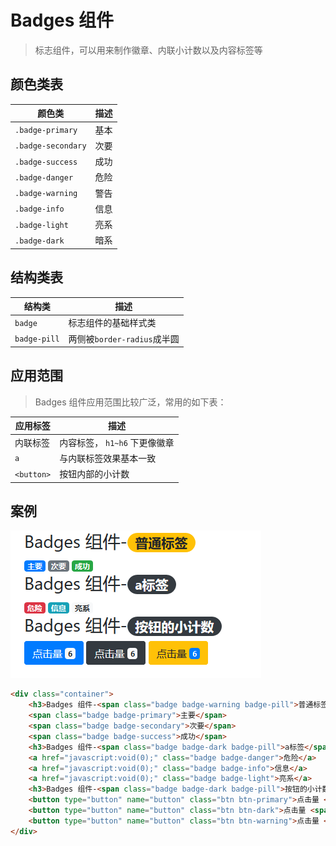 # Badges 组件

> 标志组件，可以用来制作徽章、内联小计数以及内容标签等

## 颜色类表

| 颜色类             | 描述 |
| ------------------ | ---- |
| `.badge-primary`   | 基本 |
| `.badge-secondary` | 次要 |
| `.badge-success`   | 成功 |
| `.badge-danger`    | 危险 |
| `.badge-warning`   | 警告 |
| `.badge-info`      | 信息 |
| `.badge-light`     | 亮系 |
| `.badge-dark`      | 暗系 |

## 结构类表

| 结构类       | 描述                        |
| ------------ | --------------------------- |
| `badge`      | 标志组件的基础样式类        |
| `badge-pill` | 两侧被`border-radius`成半圆 |

## 应用范围

> Badges 组件应用范围比较广泛，常用的如下表：

| 应用标签   | 描述                          |
| ---------- | ----------------------------- |
| 内联标签   | 内容标签， `h1~h6` 下更像徽章 |
| `a`        | 与内联标签效果基本一致        |
| `<button>` | 按钮内部的小计数              |

## 案例

![Badges组件](./static/Badges组件.png)

```html
<div class="container">
    <h3>Badges 组件-<span class="badge badge-warning badge-pill">普通标签</span></h3>
    <span class="badge badge-primary">主要</span>
    <span class="badge badge-secondary">次要</span>
    <span class="badge badge-success">成功</span>
    <h3>Badges 组件-<span class="badge badge-dark badge-pill">a标签</span></h3>
    <a href="javascript:void(0);" class="badge badge-danger">危险</a>
    <a href="javascript:void(0);" class="badge badge-info">信息</a>
    <a href="javascript:void(0);" class="badge badge-light">亮系</a>
    <h3>Badges 组件-<span class="badge badge-dark badge-pill">按钮的小计数</span></h3>
    <button type="button" name="button" class="btn btn-primary">点击量 <span class="badge badge-light">6</span></button>
    <button type="button" name="button" class="btn btn-dark">点击量 <span class="badge badge-light">6</span></button>
    <button type="button" name="button" class="btn btn-warning">点击量 <span class="badge badge-primary">6</span></button>
</div>
```
